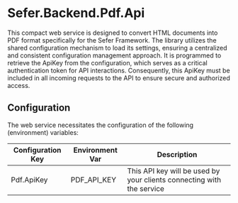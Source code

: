 # Sefer.Backend.Pdf.Api
This compact web service is designed to convert HTML documents into PDF format specifically for the Sefer Framework. 
The library utilizes the shared configuration mechanism to load its settings, ensuring a centralized and consistent 
configuration management approach. It is programmed to retrieve the ApiKey from the configuration, which serves as a 
critical authentication token for API interactions. Consequently, this ApiKey must be included in all incoming 
requests to the API to ensure secure and authorized access.

## Configuration

The web service necessitates the configuration of the following (environment) variables:

| Configuration Key | Environment Var | Description                                                           |
|-------------------|-----------------|-----------------------------------------------------------------------|
| Pdf.ApiKey        | PDF_API_KEY     | This API key will be used by your clients connecting with the service |